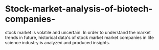 # Stock-market-analysis-of-biotech-companies-
stock market is volatile and uncertain. In order to understand the market trends in future, historical data's of stock market market companies in life science industry is analyzed and produced insights.
